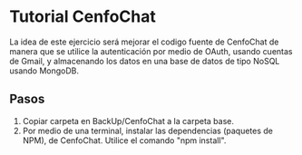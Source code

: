 # Tutorial CenfoChat

La idea de este ejercicio será mejorar el codigo fuente de CenfoChat de manera que se utilice la autenticación
por medio de OAuth, usando cuentas de Gmail, y almacenando los datos en una base de datos de tipo NoSQL usando MongoDB.

## Pasos

1) Copiar carpeta en BackUp/CenfoChat a la carpeta base.
2) Por medio de una terminal, instalar las dependencias (paquetes de NPM), de CenfoChat. Utilice el comando "npm install".